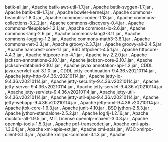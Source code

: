 batik-all.jar , Apache
batik-awt-util-1.7.jar , Apache
batik-svggen-1.7.jar , Apache
batik-util-1.7.jar , Apache
bowler-kernel.jar , Apache
commons-beanutils-1.8.0.jar , Apache
commons-codec-1.13.jar , Apache
commons-collections-3.2.2.jar , Apache
commons-discovery-0.4.jar , Apache
commons-fileupload-1.2.1.jar , Apache
commons-io-2.6.jar , Apache
commons-lang-2.6.jar , Apache
commons-lang3-3.11.jar , Apache
commons-logging-1.2.jar , Apache
commons-math3-3.6.1.jar , Apache
commons-net-3.3.jar , Apache
groovy-2.3.7.jar , Apache
groovy-all-2.4.5.jar , Apache
hamcrest-core-1.1.jar , BSD
httpclient-4.5.1.jar , Apache
httpcore-4.4.3.jar , Apache
httpcore-nio-4.1.jar , Apache
ivy-2.2.0.jar , Apache
jackson-annotations-2.10.1.jar , Apache
jackson-core-2.10.1.jar , Apache
jackson-databind-2.10.1.jar , Apache
javax.annotation-api-1.2.jar , CDDL
javax.servlet-api-3.1.0.jar , CDDL
jetty-continuation-9.4.36.v20210114.jar , Apache
jetty-http-9.4.36.v20210114.jar , Apache
jetty-io-9.4.36.v20210114.jar , Apache
jetty-security-9.4.36.v20210114.jar , Apache
jetty-server-9.4.36.v20210114.jar , Apache
jetty-servlet-9.4.36.v20210114.jar , Apache
jetty-servlets-9.4.36.v20210114.jar , Apache
jetty-util-9.4.36.v20210114.jar , Apache
jetty-util-ajax-9.4.36.v20210114.jar , Apache
jetty-webapp-9.4.36.v20210114.jar , Apache
jetty-xml-9.4.36.v20210114.jar , Apache
jtok-core-1.9.3.jar , Apache
junit-4.10.jar , BSD
jython-2.5.3.jar , Apache
jython-standalone-2.5.2.jar , Apache
log4j-1.2.16.jar , Apache
mockito-all-1.9.5.jar , MIT License
opennlp-maxent-3.0.3.jar , Apache
opennlp-tools-1.5.3.jar , Apache
pdf-transcoder.jar , Apache
xml-apis-1.3.04.jar , Apache
xml-apis-ext.jar , Apache
xml-apis.jar , W3C
xmlrpc-client-3.1.3.jar , Apache
xmlrpc-common-3.1.3.jar , Apache
